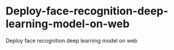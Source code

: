 # Deploy-face-recognition-deep-learning-model-on-web
Deploy face recognition deep learning model on web
